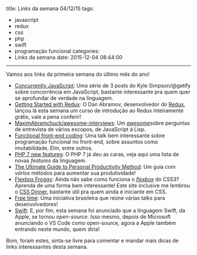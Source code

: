 title: Links da semana 04/12/15
tags:
  - javascript
  - redux
  - css
  - php
  - swift
  - programação funcional
categories:
  - Links da semana
date: 2015-12-04 08:44:00
---
Vamos aos links da primeira semana do último mês do ano!

- [Concurrently JavaScript](http://blog.getify.com/concurrently-javascript-1/): Uma série de 3 posts do Kyle Simpson/@getify sobre concorrência em JavaScript, bastante interessante pra quem quer se aprofundar de verdade na linguagem.
- [Getting Started with Redux](https://egghead.io/series/getting-started-with-redux): O Dan Abramov, desenvolvedor do [Redux](https://github.com/rackt/redux), lançou lá esta semana um curso de introdução ao Redux inteiramente grátis, vale a pena conferir! 
- [MaximAbramchuck/awesome-interviews](https://github.com/MaximAbramchuck/awesome-interviews): Um [_awesome_](http://talyssonoc.github.io/2015/02/06/Se-aprofundando-em-uma-linguagem/#programming-is-awesome)sobre perguntas de entrevista de vários escopos, de JavaScript à Lisp.
- [Functional front-end coding](http://begriffs.com/posts/2015-11-30-functional-front-end-coding.html): Uma talk bem interessante sobre programação funcional no front-end, sobre assuntos como imutabilidade, Elm, entre outros.
- [PHP 7 new features](http://php.net/manual/en/migration70.new-features.php): O PHP 7 já deu as caras, veja aqui uma lista de novas _features_ da linguagem.
- [The Ultimate Guide to Personal Productivity Method](https://blog.todoist.com/2015/11/30/ultimate-guide-personal-productivity-methods/): Um guia com *vários* métodos para aumentar sua produtividade!
- [Flexbox Froggy](http://flexboxfroggy.com/): Ainda não sabe como funciona o [_flexbox_](https://developer.mozilla.org/en-US/docs/Web/CSS/CSS_Flexible_Box_Layout/Using_CSS_flexible_boxes) do CSS3? Aprenda de uma forma bem interessante! Este site inclusive me lembrou o [CSS Dinner](http://flukeout.github.io/), bastante útil pra quem ainda é iniciante em CSS.
- [Free time](http://free-time.github.io/): Uma iniciativa brasileira que reúne várias talks para desenvolvedores!
- [Swift](https://swift.org/): E, por fim, esta semana foi anunciado que a linguagem Swift, da Apple, se tornou _open-source_. Isso mesmo, depois de Microsoft anunciando o VS Code como open-source, agora a Apple também entrando neste mundo, quem diria!

Bom, foram estes, sinta-se livre para comentar e mandar mais dicas de links interessantes desta semana.